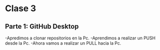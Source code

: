 # Clase 3

## Parte 1: GitHub Desktop

-Apredimos a clonar repositorios en la Pc.
-Aprendimos a realizar un PUSH desde la Pc.
-Ahora vamos a realizar un PULL hacia la Pc.
